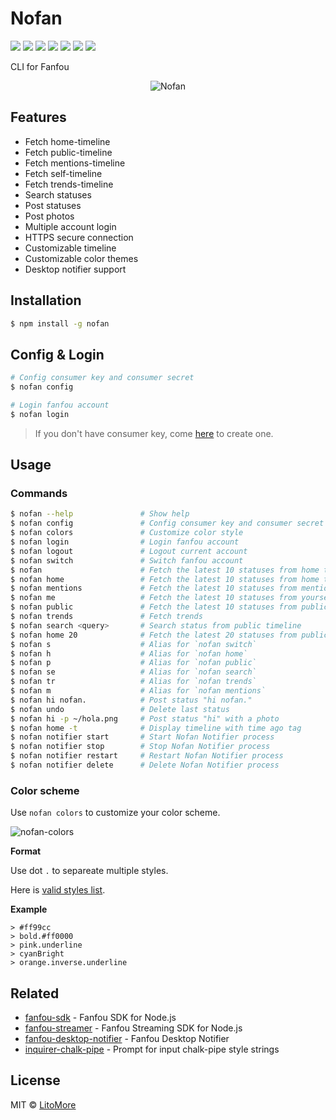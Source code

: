 # Nofan

[![](https://badges.greenkeeper.io/LitoMore/nofan.svg)](https://greenkeeper.io/)
[![](https://img.shields.io/travis/LitoMore/nofan/master.svg)](https://travis-ci.org/LitoMore/nofan)
[![](https://img.shields.io/appveyor/ci/LitoMore/nofan/master.svg)](https://ci.appveyor.com/project/LitoMore/nofan)
[![](https://img.shields.io/npm/v/nofan.svg)](https://www.npmjs.com/package/nofan)
[![](https://img.shields.io/npm/l/nofan.svg)](https://github.com/LitoMore/nofan/blob/master/LICENSE)
[![](https://img.shields.io/badge/unicorn-approved-ff69b4.svg)](https://www.youtube.com/watch?v=9auOCbH5Ns4)
[![](https://img.shields.io/badge/code_style-XO-5ed9c7.svg)](https://github.com/xojs/xo)

CLI for Fanfou

<div align="center"><img src="https://raw.githubusercontent.com/LitoMore/nofan/master/screenshot.png" alt="Nofan" /></div>

## Features

- Fetch home-timeline
- Fetch public-timeline
- Fetch mentions-timeline
- Fetch self-timeline
- Fetch trends-timeline
- Search statuses
- Post statuses
- Post photos
- Multiple account login
- HTTPS secure connection
- Customizable timeline
- Customizable color themes
- Desktop notifier support

## Installation

```bash
$ npm install -g nofan
```

## Config & Login

```bash
# Config consumer key and consumer secret
$ nofan config

# Login fanfou account
$ nofan login
```

> If you don't have consumer key, come [here](https://fanfou.com/apps) to create one.

## Usage

### Commands

```bash
$ nofan --help               # Show help
$ nofan config               # Config consumer key and consumer secret
$ nofan colors               # Customize color style
$ nofan login                # Login fanfou account
$ nofan logout               # Logout current account
$ nofan switch               # Switch fanfou account
$ nofan                      # Fetch the latest 10 statuses from home timeline
$ nofan home                 # Fetch the latest 10 statuses from home timeline
$ nofan mentions             # Fetch the latest 10 statuses from mentions
$ nofan me                   # Fetch the latest 10 statuses from yourself
$ nofan public               # Fetch the latest 10 statuses from public timeline
$ nofan trends               # Fetch trends
$ nofan search <query>       # Search status from public timeline
$ nofan home 20              # Fetch the latest 20 statuses from public timeline
$ nofan s                    # Alias for `nofan switch`
$ nofan h                    # Alias for `nofan home`
$ nofan p                    # Alias for `nofan public`
$ nofan se                   # Alias for `nofan search`
$ nofan tr                   # Alias for `nofan trends`
$ nofan m                    # Alias for `nofan mentions`
$ nofan hi nofan.            # Post status "hi nofan."
$ nofan undo                 # Delete last status
$ nofan hi -p ~/hola.png     # Post status "hi" with a photo
$ nofan home -t              # Display timeline with time ago tag
$ nofan notifier start       # Start Nofan Notifier process
$ nofan notifier stop        # Stop Nofan Notifier process
$ nofan notifier restart     # Restart Nofan Notifier process
$ nofan notifier delete      # Delete Nofan Notifier process
```

### Color scheme

Use `nofan colors` to customize your color scheme.

![nofan-colors](https://raw.githubusercontent.com/LitoMore/nofan/master/media/nofan-colors.gif)

**Format**

Use dot `.` to separeate multiple styles.

Here is [valid styles list](https://github.com/LitoMore/chalk-pipe#valid-styles).

**Example**

```
> #ff99cc
> bold.#ff0000
> pink.underline
> cyanBright
> orange.inverse.underline
```

## Related

- [fanfou-sdk](https://github.com/LitoMore/fanfou-sdk-node) - Fanfou SDK for Node.js
- [fanfou-streamer](https://github.com/LitoMore/fanfou-streamer) - Fanfou Streaming SDK for Node.js
- [fanfou-desktop-notifier](https://github.com/LitoMore/fanfou-desktop-notifier) - Fanfou Desktop Notifier
- [inquirer-chalk-pipe](https://github.com/LitoMore/inquirer-chalk-pipe) - Prompt for input chalk-pipe style strings

## License

MIT © [LitoMore](https://github.com/LitoMore)
